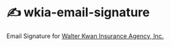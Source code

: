 # ✍ wkia-email-signature
Email Signature for [Walter Kwan Insurance Agency, Inc.](http://walterkwaninsurance.com/)
